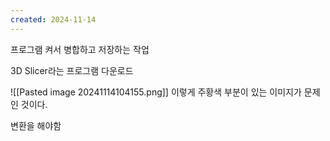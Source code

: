 ```yaml
---
created: 2024-11-14
---
```

프로그램 켜서 병합하고 저장하는 작업

3D Slicer라는 프로그램 다운로드

![[Pasted image 20241114104155.png]]
이렇게 주황색 부분이 있는 이미지가 문제인 것이다.

변환을 해야함